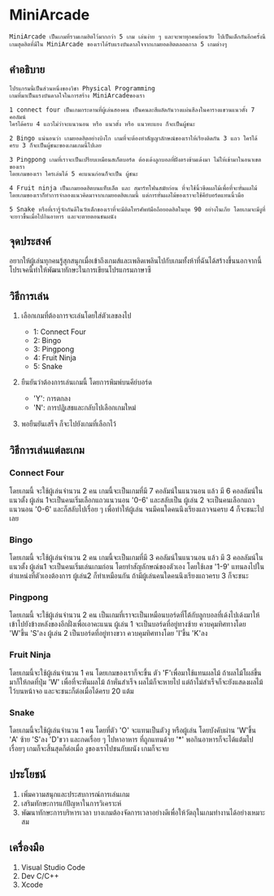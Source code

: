 # MiniArcade
``` bash
MiniArcade เป็นเกมที่รวมเกมฮิตไว้มากกว่า 5 เกม เล่นง่าย ๆ และจะพาทุกคนย้อนวัย ไปเป็นเด็กกันอีกครั้งนึง สามารถเล่นได้บน terminal ได้เลย
เกมสุดฮิตที่มีใน MiniArcade ของเราได้รับแรงบันดาลใจจากเกมยอดฮิตตลอดกาล 5 เกมต่างๆ
```

## คำอธิบาย
```
โปรแกรมนี้เป็นส่วนหนึ่งของวิชา Physical Programming
เกมที่มาเป็นแรงบันดาลใจในการสร้าง MiniArcadeของเรา

1 connect four เป็นเกมกระดานที่ผู้เล่นสองคน เป็นคนละสีผลัดกันวางแผ่นสีลงในคารางแขวนแนวตั้ง 7 คอลัมน์ 
ใครได้ครบ 4 แถวไม่ว่าจะแนวนอน หรือ แนวตั้ง หรือ แนวทะแยง ก็จะเป็นผู้ชนะ

2 Bingo แน่นอนว่า เกมยอดฮิตอย่างบิงโก เกมที่จะต้องทำสัญญาลักษณ์ของเราให้เรียงติดกัน 3 แถว ใครได้ครบ 3 ก็จะเป็นผู้ชนะของเกมเกมนี้ไปเลย

3 Pingpong เกมที่เราจะเป็นเปรียบเหมือนสเก็ตบอร์ด ต้องเด้งลูกบอลที่ฝั่งตรงข้ามเด้งมา ไม่ให้เข้ามาในอนาเขตของเรา 
โดยเกมของเรา ใครเล่นได้ 5 คะแนนก่อนก็จะเป็น ผู้ชนะ

4 Fruit ninja เป็นเกมยอดฮิตบนแท็บเล็ต และ สมาร์ทโฟนสมัยก่อน ที่จะใช้นิ้วขีดผลไม้เพื่อที่จะหั่นผลไม้ โดยเกมของเราก็ทำการจำลองแนวคิดมาจากเกมยอดฮิตเกมนี้ แต่การหั่นผลไม้ของเราจะใช้คีย์บอร์ดแทนนิ้วมือ

5 Snake หรือที่เรารู้จักกันดีในวัยเด็กของเราที่จะมีติดโทรศัพท์มือถือยอดฮิตในยุค 90 อย่างโนเกีย โดยเกมจะมีงูที่จะยาวขึ้นเมื่อไปกินอาหาร และจะตายตอนชนผนัง
```

## จุดประสงค์

อยากให้ผู้เล่นทุกคนรู้สุกสนุกเมื่อเข้าถึงเกมส์และเพลิดเพลินไปกับเกมทั้งห้าที่ฉันได้สร้างขึ้นนอกจากนี้ โปรเจคนี้ทำให้พัฒนาทักษะในการเขียนโปรแกรมภาษาซี

## วิธีการเล่น

1. เลือกเกมที่ต้องการจะเล่นโดยใส่ตัวเลขลงไป
   - 1: Connect Four
   - 2: Bingo
   - 3: Pingpong
   - 4: Fruit Ninja
   - 5: Snake

2. ยืนยันว่าต้องการเล่นเกมนี้ โดยการพิมพ์บนคีย์บอร์ด
   - 'Y': การตกลง
   - 'N': การปฎิเสธและกลับไปเลือกเกมใหม่

3. พอยืนยันเสร็จ ก็จะไปยังเกมที่เลือกไว้

## วิธีการเล่นแต่ละเกม

### Connect Four

โดยเกมนี้ จะใช้ผู้เล่นจำนวน 2 คน เกมนี้จะเป็นเกมที่มี 7 คอลัมน์ในแนวนอน แล้ว มี 6 คอลลัมน์ในแนวตั้ง ผู้เล่น 1จะเป็นคนเริ่มเลือกแถวแนวนอน '0-6' และสลับเป็น ผู้เล่น 2 จะเป็นคนเลือกแถวแนวนอน '0-6' และก็สลับไปเรื่อย ๆ เพื่อทำให้ผู้เล่น จนมีคนใดคนนึงเรียงแถวจนครบ 4 ก็จะชนะไปเลย

### Bingo

โดยเกมนี้ จะใช้ผู้เล่นจำนวน 2 คน เกมนี้จะเป็นเกมที่มี 3 คอลัมน์ในแนวนอน แล้ว มี 3 คอลลัมน์ในแนวตั้ง ผู้เล่น1 จะเป็นคนเริ่มเล่นเกมก่อน โดยทำสัญลักษณ์ของตัวเอง โดยใช้เลข '1-9' แทนลงไปในตำแหน่งที่ตัวเองต้องการ ผู้เล่น2 ก็ทำเหมือนกัน ถ้ามีผู้เล่นคนใดคนนึงเรียงแถวครบ 3 ก็จะชนะ

### Pingpong

โดยเกมนี้ จะใช้ผู้เล่นจำนวน 2 คน เป็นเกมที่เราจะเป็นเหมือนบอร์ดที่โต้กับลูกบอลที่เด้งไปเด้งมาให้เข้าไปยังข้างหลังของอีกฝั่งเพื่อเอาคะแนน ผู้เล่น 1 จะเป็นบอร์ดที่อยู่ทางซ้าย ควบคุมทิศทางโดย 'W'ขึ้น 'S'ลง ผู้เล่น 2 เป็นบอร์ดที่อยู่ทางขวา ควบคุมทิศทางโดย 'I'ขึ้น 'K'ลง

### Fruit Ninja

โดยเกมนี้จะใช้ผู้เล่นจำนวน 1 คน โดยเกมของเราก็จะขึ้น ตัว 'F'เพื่อมาใช้แทนผลไม้ ถ้าผลไม้โผล่ขึ้นมาก็ให้กดที่ปุ่ม 'W' เพื่อที่จะหั่นผลไม้ ถ้าหั่นสำเร็จ ผลไม้ก็จะหายไป แต่ถ้าไม่สำเร็จก็จะยังแสดงผลไม้ไว้บนหน้าจอ และจะชนะก็ต่อเมื่อได้ครบ 20 แต้ม

### Snake

โดยเกมนี้จะใช้ผู้เล่นจำนวน 1 คน โดยที่ตัว 'O' จะแทนเป็นตัวงู หรือผู้เล่น โดยบังคับผ่าน 'W'ขึ้น 'A' ซ้าย 'S'ลง 'D'ขวา และกดเรื่อย ๆ ไปหาอาหาร ที่ถูกแทนด้วย '*' พอกินอาหารก็จะได้แต้มไปเรื่อยๆ เกมก็จะสิ้นสุดก็ต่อเมื่อ งูของเราไปชนกับผนัง เกมก็จะจบ

## ประโยชน์

1. เพิ่มความสนุกและประสบการณ์การเล่นเกม
2. เสริมทักษะการแก้ปัญหาในการวิเคราะห์
3. พัฒนาทักษะการบริหารเวลา บางเกมต้องจัดการเวลาอย่างดีเพื่อให้วัตถุในเกมทำงานได้อย่างเหมาะสม

## เครื่องมือ

1. Visual Studio Code
2. Dev C/C++
3. Xcode
